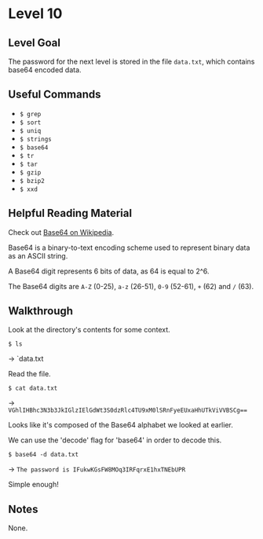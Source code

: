 # Level 10

## Level Goal

The password for the next level is stored in the file `data.txt`, which contains base64 encoded data.

## Useful Commands

- `$ grep`
- `$ sort` 
- `$ uniq` 
- `$ strings` 
- `$ base64` 
- `$ tr` 
- `$ tar` 
- `$ gzip` 
- `$ bzip2` 
- `$ xxd`

## Helpful Reading Material

Check out [Base64 on Wikipedia](https://en.wikipedia.org/wiki/Base64).

Base64 is a binary-to-text encoding scheme used to represent binary data as an ASCII string.

A Base64 digit represents 6 bits of data, as 64 is equal to 2^6.

The Base64 digits are `A-Z` (0-25), `a-z` (26-51), `0-9` (52-61), `+` (62) and `/` (63).


## Walkthrough

Look at the directory's contents for some context.

`$ ls`

-> `data.txt

Read the file.

`$ cat data.txt`

-> `VGhlIHBhc3N3b3JkIGlzIElGdWt3S0dzRlc4TU9xM0lSRnFyeEUxaHhUTkViVVBSCg==`

Looks like it's composed of the Base64 alphabet we looked at earlier.

We can use the 'decode' flag for 'base64' in order to decode this.

`$ base64 -d data.txt`

-> `The password is IFukwKGsFW8MOq3IRFqrxE1hxTNEbUPR`

Simple enough!

## Notes

None.
